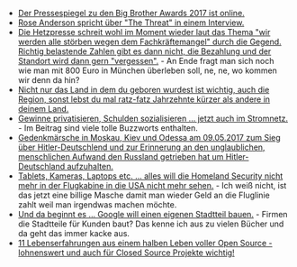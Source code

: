 * [Der Pressespiegel zu den Big Brother Awards 2017 ist online.](https://digitalcourage.de/blog/2017/bigbrotherawards-2017-in-den-medien)
* [Rose Anderson spricht über "The Threat" in einem Interview.](https://www.edge.org/conversation/ross_anderson-the-threat)
* [Die Hetzpresse schreit wohl im Moment wieder laut das Thema "wir werden alle störben wegen dem Fachkräftemangel" durch die Gegend. Richtig belastende Zahlen gibt es dann nicht, die Bezahlung und der Standort wird dann gern "vergessen".](https://www.heise.de/tp/features/Arbeitsmarkt-Rekordzahl-an-offenen-Stellen-3708720.html) - An Ende fragt man sich noch wie man mit 800 Euro in München überleben soll, ne, ne, wo kommen wir denn da hin?
* [Nicht nur das Land in dem du geboren wurdest ist wichtig, auch die Region, sonst lebst du mal ratz-fatz Jahrzehnte kürzer als andere in deinem Land.](https://www.heise.de/tp/features/USA-Landkreise-mit-einer-Lebenserwartung-wie-im-Sudan-3708609.html)
* [Gewinne privatisieren, Schulden sozialisieren ... jetzt auch im Stromnetz.](http://www.sonnenseite.com/de/energie/haushalte-stabilisieren-das-stromnetz.html) - Im Beitrag sind viele tolle Buzzworts enthalten.
* [Gedenkmärsche in Moskau, Kiev und Odessa am 09.05.2017 zum Sieg über Hitler-Deutschlend und zur Erinnerung an den unglaublichen, menschlichen Aufwand den Russland getrieben hat um Hitler-Deutschland aufzuhalten.](https://www.heise.de/tp/features/Gedenkmaersche-zum-9-Mai-1945-in-Moskau-Kiew-und-Odessa-3710180.html)
* [Tablets, Kameras, Laptops etc. ... alles will die Homeland Security nicht mehr in der Flugkabine in die USA nicht mehr sehen.](https://www.golem.de/news/flugzeug-verbot-von-laptops-auch-auf-eu-usa-fluegen-moeglich-1705-127744.html) - Ich weiß nicht, ist das jetzt eine billige Masche damit man wieder Geld an die Fluglinie zahlt weil man irgendwas machen möchte.
* [Und da beginnt es ... Google will einen eigenen Stadtteil bauen.](https://www.golem.de/news/google-alphabet-will-eigenen-stadtteil-in-toronto-errichten-1705-127749.html) - Firmen die Stadtteile für Kunden baut? Das kenne ich aus zu vielen Bücher und da geht das immer kacke aus.
* [11 Lebenserfahrungen aus einem halben Leben voller Open Source - lohnenswert und auch für Closed Source Projekte wichtig!](https://opensource.com/article/17/5/wisdom-half-life-open-source)
